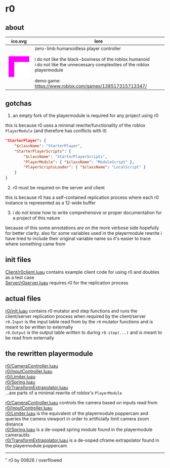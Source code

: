 # r0

## about

|ico.svg|lore|
|-|-|
|<img src="./r0-ico.svg" width="96"/>|zero-limb humanoidless player controller<br><br>i do not like the black-boxiness of the roblox humanoid<br>i do not like the unnecessary complexities of the roblox playermodule<br><br>demo game: https://www.roblox.com/games/138517315713347/|

## gotchas

1. an empty fork of the playermodule is required for any project using r0

this is because r0 uses a minimal rewrite/functionality of the roblox `PlayerModule` (and therefore has conflicts with it)

```json
"StarterPlayer": {
	"$className": "StarterPlayer",
	"StarterPlayerScripts": {
		"$className": "StarterPlayerScripts",
		"PlayerModule": { "$className": "ModuleScript" },
		"PlayerScriptsLoader": { "$className": "LocalScript" }
	}
}
```

2. r0 must be required on the server and client

this is because r0 has a self-contained replication process where each r0 instance is represented as a 12-wide buffer

3. i do not know how to write comprehensive or proper documentation for a project of this nature

because of this some annotations are on the more verbose side hopefully for better clarity. also for some variables used in the playermodule rewrite i have tried to include their original variable name so it's easier to trace where something came from

## init files

[Client/r0client.luau](Client/r0client.luau) contains example client code for using r0 and doubles as a test case \
[Server/r0server.luau](Client/r0server.luau) requires r0 for the replication process

## actual files

[r0/init.luau](r0/init.luau) contains r0 mutator and step functions and runs the client/server replication process when required by the client/server \
`r0.Input` is the input table read from by the `r0` mutator functions and is meant to be written to externally \
`r0.Output` is the output table written to during `r0.step(...)` and is meant to be read from externally

## the rewritten playermodule

[r0/CameraController.luau](r0/CameraController.luau) \
[r0/InputController.luau](r0/InputController.luau) \
[r0/Limiter.luau](r0/Limiter.luau) \
[r0/Spring.luau](r0/Spring.luau) \
[r0/TransformExtrapolator.luau](r0/TransformExtrapolator.luau) \
...are parts of a minimal rewrite of roblox's `PlayerModule`

[r0/CameraController.luau](r0/CameraController.luau) controls the camera based on inputs read from [r0/InputController.luau](r0/InputController.luau) \
[r0/Limiter.luau](r0/Limiter.luau) is the equivalent of the playermodule poppercam and queries the camera viewport in order to artificially limit camera zoom distance \
[r0/Spring.luau](r0/Spring.luau) is a de-ooped spring module found in the playermodule camerautils \
[r0/TransformExtrapolator.luau](r0/TransformExtrapolator.luau) is a de-ooped cframe extrapolator found in the playermodule poppercam

---

⌜ r0 by 00826 / overflowed